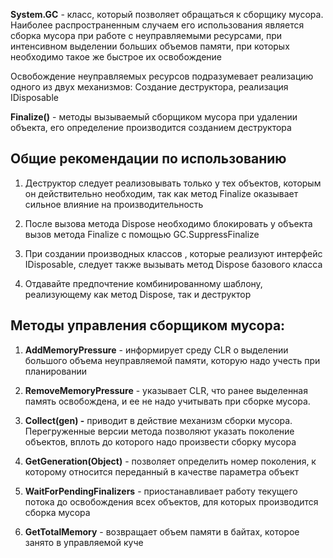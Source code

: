 **System.GC** - класс, который позволяет обращаться к сборщику мусора. Наиболее распространенным случаем его использования является сборка мусора при работе с неуправляемыми ресурсами, при интенсивном выделении больших объемов памяти, при которых необходимо такое же быстрое их освобождение

Освобождение неуправляемых ресурсов подразумевает реализацию одного из двух механизмов: Создание деструктора, реализация IDisposable

**Finalize()** - методы вызываемый сборщиком мусора при удалении объекта, его определение производится созданием деструктора

## Общие рекомендации по использованию

1. Деструктор следует реализовывать только у тех объектов, которым он действительно необходим, так как метод Finalize оказывает сильное влияние на производительность
    
2. После вызова метода Dispose необходимо блокировать у объекта вызов метода Finalize с помощью GC.SuppressFinalize
    
3. При создании производных классов , которые реализуют интерфейс IDisposable, следует также вызывать метод Dispose базового класса
    
4. Отдавайте предпочтение комбинированному шаблону, реализующему как метод Dispose, так и деструктор
    

## Методы управления сборщиком мусора:

1. **AddMemoryPressure** - информирует среду CLR о выделении большого объема неуправляемой памяти, которую надо учесть при планировании
    
2. **RemoveMemoryPressure** - указывает CLR, что ранее выделенная память освобождена, и ее не надо учитывать при сборке мусора.
    
3. **Collect(gen) -** приводит в действие механизм сборки мусора. Перегруженные версии метода позволяют указать поколение объектов, вплоть до которого надо произвести сборку мусора
    
4. **GetGeneration(Object)** - позволяет определить номер поколения, к которому относится переданный в качестве параметра объект
    
5. **WaitForPendingFinalizers** - приостанавливает работу текущего потока до освобождения всех объектов, для которых производится сборка мусора
    
6. **GetTotalMemory** - возвращает объем памяти в байтах, которое занято в управляемой куче